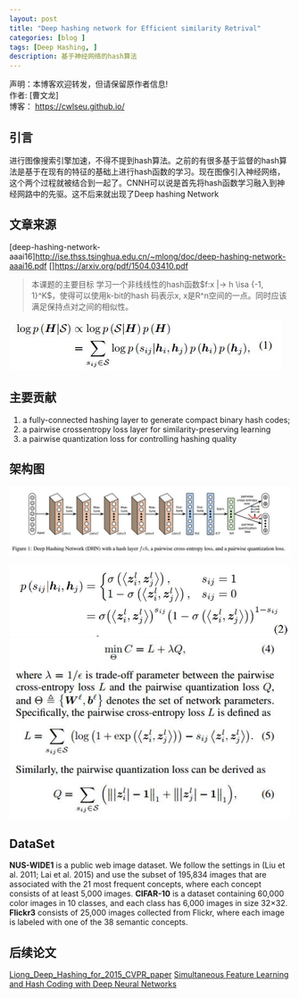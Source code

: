 ```yaml
---
layout: post
title: "Deep hashing network for Efficient similarity Retrival"
categories: [blog ]
tags: [Deep Hashing, ]
description: 基于神经网络的hash算法
---
```

声明：本博客欢迎转发，但请保留原作者信息!                                      
作者: [曹文龙]                                                                 
博客： <https://cwlseu.github.io/>                                                  

## 引言
进行图像搜索引擎加速，不得不提到hash算法。之前的有很多基于监督的hash算法是基于在现有的特征的基础上进行hash函数的学习。现在图像引入神经网络，这个两个过程就被结合到一起了。CNNH可以说是首先将hash函数学习融入到神经网路中的先驱。这不后来就出现了Deep hashing Network

## 文章来源
[deep-hashing-network-aaai16]<http://ise.thss.tsinghua.edu.cn/~mlong/doc/deep-hashing-network-aaai16.pdf>
[]<https://arxiv.org/pdf/1504.03410.pdf>

> 本课题的主要目标
学习一个非线线性的hash函数$f:x |-> h \isa {-1, 1}^K$，使得可以使用k-bit的hash 码表示x, x是R^n空间的一点。同时应该满足保持点对之间的相似性。

![@贝叶斯目标函数](../images/deephash/DHN-1.jpg)

## 主要贡献
1. a fully-connected hashing layer to generate compact binary hash
codes;
2. a pairwise crossentropy loss layer for similarity-preserving learning
3. a pairwise quantization loss for controlling hashing quality

## 架构图
![@贝叶斯目标函数](../images/deephash/DHN.jpg)

![@条件概率计算](../images/deephash/DHN-2.jpg)
![@目标函数转换](../images/deephash/DHN-4.jpg)


## DataSet
**NUS-WIDE1** is a public web image dataset. We follow the settings in (Liu et al. 2011; Lai et al. 2015) and use the subset of 195,834 images that are associated with the 21
most frequent concepts, where each concept consists of at least 5,000 images.
**CIFAR-10** is a dataset containing 60,000 color images in 10 classes, and each class has 6,000 images in size 32×32.
**Flickr3** consists of 25,000 images collected from Flickr, where each image is labeled with one of the 38 semantic concepts.


## 后续论文
[Liong_Deep_Hashing_for_2015_CVPR_paper](http://www.cv-foundation.org/openaccess/content_cvpr_2015/papers/Liong_Deep_Hashing_for_2015_CVPR_paper.pdf)
[Simultaneous Feature Learning and Hash Coding with Deep Neural Networks](https://arxiv.org/pdf/1504.03410.pdf)